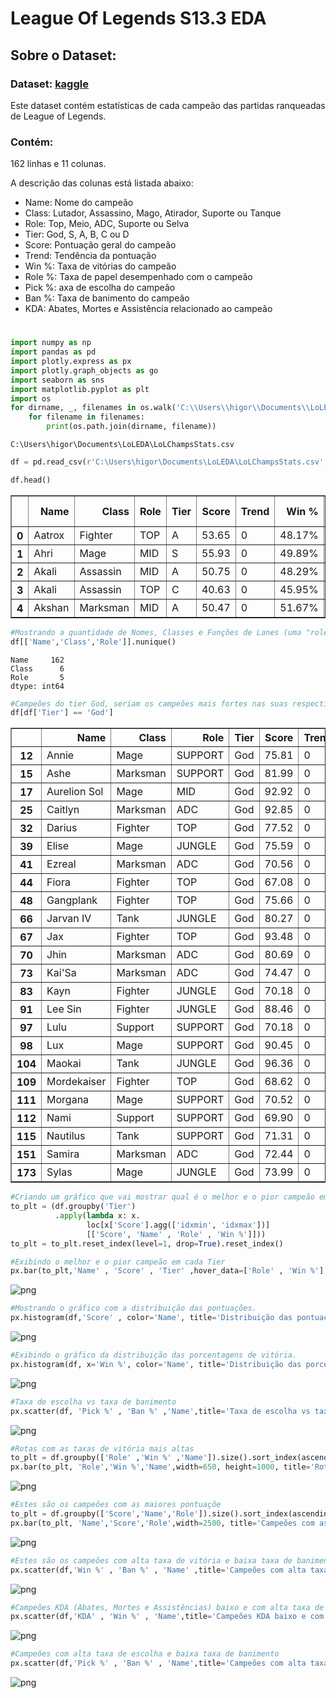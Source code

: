 # League Of Legends S13.3 EDA

## Sobre o Dataset:

### Dataset: [kaggle](https://www.kaggle.com/datasets/vivovinco/league-of-legends-stats-s13)

Este dataset contém estatísticas de cada campeão das partidas ranqueadas de League of Legends.

### Contém:

162 linhas e 11 colunas.

A descrição das colunas está listada abaixo:

- Name: Nome do campeão
- Class: Lutador, Assassino, Mago, Atirador, Suporte ou Tanque
- Role: Top, Meio, ADC, Suporte ou Selva
- Tier: God, S, A, B, C ou D
- Score: Pontuação geral do campeão
- Trend: Tendência da pontuação
- Win %: Taxa de vitórias do campeão
- Role %: Taxa de papel desempenhado com o campeão
- Pick %: axa de escolha do campeão
- Ban %: Taxa de banimento do campeão
- KDA: Abates, Mortes e Assistência relacionado ao campeão
#
```python
import numpy as np 
import pandas as pd
import plotly.express as px
import plotly.graph_objects as go
import seaborn as sns
import matplotlib.pyplot as plt
import os
for dirname, _, filenames in os.walk('C:\\Users\\higor\\Documents\\LoLEDA'):
    for filename in filenames:
        print(os.path.join(dirname, filename))
```

    C:\Users\higor\Documents\LoLEDA\LoLChampsStats.csv
    


```python
df = pd.read_csv(r'C:\Users\higor\Documents\LoLEDA\LoLChampsStats.csv', sep=';')
```


```python
df.head()
```




<div>
<table border="1" class="dataframe">
  <thead>
    <tr style="text-align: right;">
      <th></th>
      <th>Name</th>
      <th>Class</th>
      <th>Role</th>
      <th>Tier</th>
      <th>Score</th>
      <th>Trend</th>
      <th>Win %</th>
      <th>Role %</th>
      <th>Pick %</th>
      <th>Ban %</th>
      <th>KDA</th>
    </tr>
  </thead>
  <tbody>
    <tr>
      <th>0</th>
      <td>Aatrox</td>
      <td>Fighter</td>
      <td>TOP</td>
      <td>A</td>
      <td>53.65</td>
      <td>0</td>
      <td>48.17%</td>
      <td>92.75%</td>
      <td>5.14%</td>
      <td>6.60%</td>
      <td>1.85</td>
    </tr>
    <tr>
      <th>1</th>
      <td>Ahri</td>
      <td>Mage</td>
      <td>MID</td>
      <td>S</td>
      <td>55.93</td>
      <td>0</td>
      <td>49.89%</td>
      <td>90.41%</td>
      <td>9.01%</td>
      <td>2.54%</td>
      <td>2.61</td>
    </tr>
    <tr>
      <th>2</th>
      <td>Akali</td>
      <td>Assassin</td>
      <td>MID</td>
      <td>A</td>
      <td>50.75</td>
      <td>0</td>
      <td>48.29%</td>
      <td>71.88%</td>
      <td>6.91%</td>
      <td>11.01%</td>
      <td>2.36</td>
    </tr>
    <tr>
      <th>3</th>
      <td>Akali</td>
      <td>Assassin</td>
      <td>TOP</td>
      <td>C</td>
      <td>40.63</td>
      <td>0</td>
      <td>45.95%</td>
      <td>27.15%</td>
      <td>2.54%</td>
      <td>11.01%</td>
      <td>1.99</td>
    </tr>
    <tr>
      <th>4</th>
      <td>Akshan</td>
      <td>Marksman</td>
      <td>MID</td>
      <td>A</td>
      <td>50.47</td>
      <td>0</td>
      <td>51.67%</td>
      <td>65.15%</td>
      <td>2.48%</td>
      <td>3.47%</td>
      <td>2.27</td>
    </tr>
  </tbody>
</table>
</div>




```python
#Mostrando a quantidade de Nomes, Classes e Funções de Lanes (uma "role" refere-se à posição que um campeão ocupa).
df[['Name','Class','Role']].nunique()
```




    Name     162
    Class      6
    Role       5
    dtype: int64




```python
#Campeões do tier God, seriam os campeões mais fortes nas suas respectivas posições/funções.
df[df['Tier'] == 'God']
```




<div>
<table border="1" class="dataframe">
  <thead>
    <tr style="text-align: right;">
      <th></th>
      <th>Name</th>
      <th>Class</th>
      <th>Role</th>
      <th>Tier</th>
      <th>Score</th>
      <th>Trend</th>
      <th>Win %</th>
      <th>Role %</th>
      <th>Pick %</th>
      <th>Ban %</th>
      <th>KDA</th>
    </tr>
  </thead>
  <tbody>
    <tr>
      <th>12</th>
      <td>Annie</td>
      <td>Mage</td>
      <td>SUPPORT</td>
      <td>God</td>
      <td>75.81</td>
      <td>0</td>
      <td>55.49%</td>
      <td>49.57%</td>
      <td>6.79%</td>
      <td>17.44%</td>
      <td>2.74</td>
    </tr>
    <tr>
      <th>15</th>
      <td>Ashe</td>
      <td>Marksman</td>
      <td>SUPPORT</td>
      <td>God</td>
      <td>81.99</td>
      <td>0</td>
      <td>50.20%</td>
      <td>67.11%</td>
      <td>11.83%</td>
      <td>14.61%</td>
      <td>2.39</td>
    </tr>
    <tr>
      <th>17</th>
      <td>Aurelion Sol</td>
      <td>Mage</td>
      <td>MID</td>
      <td>God</td>
      <td>92.92</td>
      <td>0</td>
      <td>51.16%</td>
      <td>81.74%</td>
      <td>21.06%</td>
      <td>51.38%</td>
      <td>2.54</td>
    </tr>
    <tr>
      <th>25</th>
      <td>Caitlyn</td>
      <td>Marksman</td>
      <td>ADC</td>
      <td>God</td>
      <td>92.85</td>
      <td>0</td>
      <td>49.91%</td>
      <td>93.92%</td>
      <td>21.58%</td>
      <td>21.06%</td>
      <td>2.28</td>
    </tr>
    <tr>
      <th>32</th>
      <td>Darius</td>
      <td>Fighter</td>
      <td>TOP</td>
      <td>God</td>
      <td>77.52</td>
      <td>0</td>
      <td>49.37%</td>
      <td>94.70%</td>
      <td>9.05%</td>
      <td>21.28%</td>
      <td>1.83</td>
    </tr>
    <tr>
      <th>39</th>
      <td>Elise</td>
      <td>Mage</td>
      <td>JUNGLE</td>
      <td>God</td>
      <td>75.59</td>
      <td>0</td>
      <td>51.81%</td>
      <td>97.35%</td>
      <td>6.64%</td>
      <td>18.79%</td>
      <td>2.82</td>
    </tr>
    <tr>
      <th>41</th>
      <td>Ezreal</td>
      <td>Marksman</td>
      <td>ADC</td>
      <td>God</td>
      <td>70.56</td>
      <td>0</td>
      <td>48.74%</td>
      <td>94.82%</td>
      <td>18.04%</td>
      <td>3.24%</td>
      <td>2.40</td>
    </tr>
    <tr>
      <th>44</th>
      <td>Fiora</td>
      <td>Fighter</td>
      <td>TOP</td>
      <td>God</td>
      <td>67.08</td>
      <td>0</td>
      <td>50.66%</td>
      <td>97.55%</td>
      <td>6.71%</td>
      <td>16.02%</td>
      <td>1.72</td>
    </tr>
    <tr>
      <th>48</th>
      <td>Gangplank</td>
      <td>Fighter</td>
      <td>TOP</td>
      <td>God</td>
      <td>75.66</td>
      <td>0</td>
      <td>50.29%</td>
      <td>81.13%</td>
      <td>8.91%</td>
      <td>13.15%</td>
      <td>1.96</td>
    </tr>
    <tr>
      <th>66</th>
      <td>Jarvan IV</td>
      <td>Tank</td>
      <td>JUNGLE</td>
      <td>God</td>
      <td>80.27</td>
      <td>0</td>
      <td>53.30%</td>
      <td>88.06%</td>
      <td>8.35%</td>
      <td>1.88%</td>
      <td>3.42</td>
    </tr>
    <tr>
      <th>67</th>
      <td>Jax</td>
      <td>Fighter</td>
      <td>TOP</td>
      <td>God</td>
      <td>93.48</td>
      <td>0</td>
      <td>51.62%</td>
      <td>88.63%</td>
      <td>11.05%</td>
      <td>25.09%</td>
      <td>1.73</td>
    </tr>
    <tr>
      <th>70</th>
      <td>Jhin</td>
      <td>Marksman</td>
      <td>ADC</td>
      <td>God</td>
      <td>80.69</td>
      <td>0</td>
      <td>51.65%</td>
      <td>93.73%</td>
      <td>17.45%</td>
      <td>3.76%</td>
      <td>3.02</td>
    </tr>
    <tr>
      <th>73</th>
      <td>Kai'Sa</td>
      <td>Marksman</td>
      <td>ADC</td>
      <td>God</td>
      <td>74.47</td>
      <td>0</td>
      <td>50.42%</td>
      <td>95.61%</td>
      <td>17.84%</td>
      <td>3.15%</td>
      <td>2.47</td>
    </tr>
    <tr>
      <th>83</th>
      <td>Kayn</td>
      <td>Fighter</td>
      <td>JUNGLE</td>
      <td>God</td>
      <td>70.18</td>
      <td>0</td>
      <td>49.90%</td>
      <td>97.09%</td>
      <td>8.69%</td>
      <td>6.21%</td>
      <td>2.40</td>
    </tr>
    <tr>
      <th>91</th>
      <td>Lee Sin</td>
      <td>Fighter</td>
      <td>JUNGLE</td>
      <td>God</td>
      <td>88.46</td>
      <td>0</td>
      <td>49.14%</td>
      <td>87.55%</td>
      <td>12.66%</td>
      <td>4.92%</td>
      <td>2.72</td>
    </tr>
    <tr>
      <th>97</th>
      <td>Lulu</td>
      <td>Support</td>
      <td>SUPPORT</td>
      <td>God</td>
      <td>70.18</td>
      <td>0</td>
      <td>49.39%</td>
      <td>97.76%</td>
      <td>9.10%</td>
      <td>8.76%</td>
      <td>3.00</td>
    </tr>
    <tr>
      <th>98</th>
      <td>Lux</td>
      <td>Mage</td>
      <td>SUPPORT</td>
      <td>God</td>
      <td>90.45</td>
      <td>0</td>
      <td>50.42%</td>
      <td>74.70%</td>
      <td>14.10%</td>
      <td>11.54%</td>
      <td>2.49</td>
    </tr>
    <tr>
      <th>104</th>
      <td>Maokai</td>
      <td>Tank</td>
      <td>JUNGLE</td>
      <td>God</td>
      <td>96.36</td>
      <td>0</td>
      <td>52.96%</td>
      <td>74.75%</td>
      <td>8.65%</td>
      <td>30.35%</td>
      <td>2.92</td>
    </tr>
    <tr>
      <th>109</th>
      <td>Mordekaiser</td>
      <td>Fighter</td>
      <td>TOP</td>
      <td>God</td>
      <td>68.62</td>
      <td>0</td>
      <td>51.79%</td>
      <td>73.51%</td>
      <td>6.39%</td>
      <td>13.07%</td>
      <td>1.92</td>
    </tr>
    <tr>
      <th>111</th>
      <td>Morgana</td>
      <td>Mage</td>
      <td>SUPPORT</td>
      <td>God</td>
      <td>70.52</td>
      <td>0</td>
      <td>50.58%</td>
      <td>91.10%</td>
      <td>7.11%</td>
      <td>26.40%</td>
      <td>2.48</td>
    </tr>
    <tr>
      <th>112</th>
      <td>Nami</td>
      <td>Support</td>
      <td>SUPPORT</td>
      <td>God</td>
      <td>69.90</td>
      <td>0</td>
      <td>50.22%</td>
      <td>99.59%</td>
      <td>8.99%</td>
      <td>2.98%</td>
      <td>3.14</td>
    </tr>
    <tr>
      <th>115</th>
      <td>Nautilus</td>
      <td>Tank</td>
      <td>SUPPORT</td>
      <td>God</td>
      <td>71.31</td>
      <td>0</td>
      <td>50.96%</td>
      <td>94.82%</td>
      <td>9.52%</td>
      <td>9.06%</td>
      <td>2.35</td>
    </tr>
    <tr>
      <th>151</th>
      <td>Samira</td>
      <td>Marksman</td>
      <td>ADC</td>
      <td>God</td>
      <td>72.44</td>
      <td>0</td>
      <td>52.16%</td>
      <td>98.08%</td>
      <td>11.25%</td>
      <td>30.07%</td>
      <td>2.34</td>
    </tr>
    <tr>
      <th>173</th>
      <td>Sylas</td>
      <td>Mage</td>
      <td>JUNGLE</td>
      <td>God</td>
      <td>73.99</td>
      <td>0</td>
      <td>49.44%</td>
      <td>50.89%</td>
      <td>8.14%</td>
      <td>19.85%</td>
      <td>2.47</td>
    </tr>
  </tbody>
</table>
</div>




```python
#Criando um gráfico que vai mostrar qual é o melhor e o pior campeão em cada Tier.
to_plt = (df.groupby('Tier')
          .apply(lambda x: x.
                 loc[x['Score'].agg(['idxmin', 'idxmax'])]
                 [['Score', 'Name' , 'Role' , 'Win %']]))
to_plt = to_plt.reset_index(level=1, drop=True).reset_index()
```


```python
#Exibindo o melhor e o pior campeão em cada Tier
px.bar(to_plt,'Name' , 'Score' , 'Tier' ,hover_data=['Role' , 'Win %'], title='Melhor e pior campeão em cada Tier')
```
![png](images/output_6_1.png)

```python
#Mostrando o gráfico com a distribuição das pontuações.
px.histogram(df,'Score' , color='Name', title='Distribuição das pontuações')
```
![png](images/output_7_0.png)

```python
#Exibindo o gráfico da distribuição das porcentagens de vitória.
px.histogram(df, x='Win %', color='Name', title='Distribuição das porcentagens de vitória')
```
![png](images/output_8_0.png)

```python
#Taxa de escolha vs taxa de banimento
px.scatter(df, 'Pick %' , 'Ban %' ,'Name',title='Taxa de escolha vs taxa de banimento')
```
![png](images/output_9_0.png)

```python
#Rotas com as taxas de vitória mais altas
to_plt = df.groupby(['Role' ,'Win %' ,'Name']).size().sort_index(ascending = False).reset_index()
px.bar(to_plt, 'Role','Win %','Name',width=650, height=1000, title='Rotas com as taxas de vitória mais altas')
```
![png](images/output_10_0.png)

```python
#Estes são os campeões com as maiores pontuaçõe
to_plt = df.groupby(['Score','Name','Role']).size().sort_index(ascending = False).reset_index()
px.bar(to_plt, 'Name','Score','Role',width=2500, title='Campeões com as maiores pontuações')
```
![png](images/output_11_0.png)

```python
#Estes são os campeões com alta taxa de vitória e baixa taxa de banimento
px.scatter(df,'Win %' , 'Ban %' , 'Name' ,title='Campeões com alta taxa de vitória e baixa taxa de banimento')
```
![png](images/output_12_0.png)

```python
#Campeões KDA (Abates, Mortes e Assistências) baixo e com alta taxa de vitória
px.scatter(df,'KDA' , 'Win %' , 'Name',title='Campeões KDA baixo e com alta taxa de vitória')
```
![png](images/output_13_0.png)

```python
#Campeões com alta taxa de escolha e baixa taxa de banimento
px.scatter(df,'Pick %' , 'Ban %' , 'Name',title='Campeões com alta taxa de escolha e baixa taxa de banimento')
```
![png](images/output_14_0.png)
